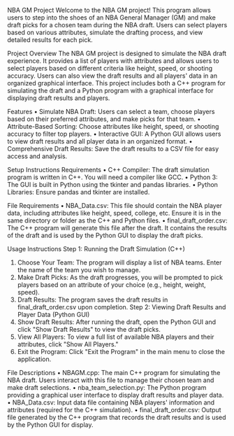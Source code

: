 NBA GM Project
Welcome to the NBA GM project! This program allows users to step into the shoes of an NBA General Manager (GM) and make draft picks for a chosen team during the NBA draft. Users can select players based on various attributes, simulate the drafting process, and view detailed results for each pick.

Project Overview
The NBA GM project is designed to simulate the NBA draft experience. It provides a list of players with attributes and allows users to select players based on different criteria like height, speed, or shooting accuracy. Users can also view the draft results and all players' data in an organized graphical interface. This project includes both a C++ program for simulating the draft and a Python program with a graphical interface for displaying draft results and players.

Features
•	Simulate NBA Draft: Users can select a team, choose players based on their preferred attributes, and make picks for that team.
•	Attribute-Based Sorting: Choose attributes like height, speed, or shooting accuracy to filter top players.
•	Interactive GUI: A Python GUI allows users to view draft results and all player data in an organized format.
•	Comprehensive Draft Results: Save the draft results to a CSV file for easy access and analysis.

Setup Instructions
Requirements
•	C++ Compiler: The draft simulation program is written in C++. You will need a compiler like GCC.
•	Python 3: The GUI is built in Python using the tkinter and pandas libraries.
•	Python Libraries: Ensure pandas and tkinter are installed.

File Requirements
•	NBA_Data.csv: This file should contain the NBA player data, including attributes like height, speed, college, etc. Ensure it is in the same directory or folder as the C++ and Python files.
•	final_draft_order.csv: The C++ program will generate this file after the draft. It contains the results of the draft and is used by the Python GUI to display the draft picks.

Usage Instructions
Step 1: Running the Draft Simulation (C++)
1.	Choose Your Team: The program will display a list of NBA teams. Enter the name of the team you wish to manage.
2.	Make Draft Picks: As the draft progresses, you will be prompted to pick players based on an attribute of your choice (e.g., height, weight, speed).
3.	Draft Results: The program saves the draft results in final_draft_order.csv upon completion.
Step 2: Viewing Draft Results and Player Data (Python GUI)
1.	Show Draft Results: After running the draft, open the Python GUI and click "Show Draft Results" to view the draft picks.
2.	View All Players: To view a full list of available NBA players and their attributes, click "Show All Players."
3.	Exit the Program: Click "Exit the Program" in the main menu to close the application.

File Descriptions
•	NBAGM.cpp: The main C++ program for simulating the NBA draft. Users interact with this file to manage their chosen team and make draft selections.
•	nba_team_selection.py: The Python program providing a graphical user interface to display draft results and player data.
•	NBA_Data.csv: Input data file containing NBA players' information and attributes (required for the C++ simulation).
•	final_draft_order.csv: Output file generated by the C++ program that records the draft results and is used by the Python GUI for display.
